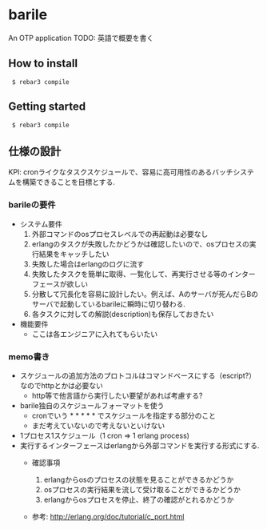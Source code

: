 # barile

An OTP application
TODO: 英語で概要を書く

## How to install
```
 $ rebar3 compile
```

## Getting started
```
 $ rebar3 compile
```

## 仕様の設計
KPI: cronライクなタスクスケジュールで、容易に高可用性のあるバッチシステムを構築できることを目標とする.

### barileの要件
  - システム要件
    1. 外部コマンドのosプロセスレベルでの再起動は必要なし
    1. erlangのタスクが失敗したかどうかは確認したいので、osプロセスの実行結果をキャッチしたい
    1. 失敗した場合はerlangのログに流す
    1. 失敗したタスクを簡単に取得、一覧化して、再実行させる等のインターフェースが欲しい
    1. 分散して冗長化を容易に設計したい。例えば、Aのサーバが死んだらBのサーバで起動しているbarileに瞬時に切り替わる.
    1. 各タスクに対しての解説(description)も保存しておきたい
  - 機能要件
    - ここは各エンジニアに入れてもらいたい

### memo書き 
* スケジュールの追加方法のプロトコルはコマンドベースにする（escript?）なのでhttpとかは必要ない
  - http等で他言語から実行したい要望があれば考慮する?
* barile独自のスケジュールフォーマットを使う
  - cronでいう * * * * * でスケジュールを指定する部分のこと
  - まだ考えていないので考えないといけない
* 1プロセス1スケジュール（1 cron => 1 erlang process)
* 実行するインターフェースはerlangから外部コマンドを実行する形式にする.
  - 確認事項
    1. erlangからosのプロセスの状態を見ることができるかどうか
    1. osプロセスの実行結果を流して受け取ることができるかどうか
    1. erlangからosプロセスを停止、終了の確認がとれるかどうか
    
  - 参考: http://erlang.org/doc/tutorial/c_port.html
